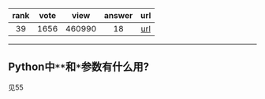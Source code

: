 
| rank | vote | view | answer | url |
|:-:|:-:|:-:|:-:|:-:|
|39|1656|460990|18| [url](http://stackoverflow.com/questions/36901/what-does-double-star-asterisk-and-star-asterisk-do-for-parameters) |
***

## Python中`**`和`*`参数有什么用?

见55
